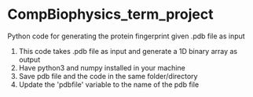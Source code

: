 # CompBiophysics_term_project
Python code for generating the protein fingerprint given .pdb file as input

1. This code takes .pdb file as input and generate a 1D binary array as output
2. Have python3 and numpy installed in your machine
3. Save pdb file and the code in the same folder/directory
4. Update the 'pdbfile' variable to the name of the pdb file
